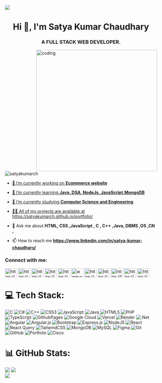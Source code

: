 <img src=![image](https://github.com/satyakumarch/satyakumarch/assets/118563873/bc098802-421d-4367-af09-ad86e1360a15)>

<h1 align="center">Hi 👋, I'm Satya Kumar Chaudhary</h1>
<h3 align="center">A FULL STACK WEB DEVELOPER.</h3>

<img align="right" alt="coding" width="400" src=https://i.pinimg.com/originals/59/87/1c/59871c7fb4ca4d906e9ef1f4566cd378.gif>

<p align="left"> <img src="https://komarev.com/ghpvc/?username=satyakumarch&label=Profile%20views&color=0e75b6&style=flat" alt="satyakumarch" /> </p>
<a href="https://visitcount.itsvg.in">
 


- 🔭 I’m currently working on **Ecommerce website**

- 🌱 I’m currently learning **Java, DSA, NodeJs, JavaScript,MongoDB**

- 🤝 I’m currently studying **Computer Science and Engineering**

- 👨‍💻 All of my projects are available at https://satyakumarch.github.io/portfolio/

- 💬 Ask me about **HTML, CSS ,JavaScript , C , C++ ,Java, DBMS ,OS ,CN ,**

- 📫 How to reach me **https://www.linkedin.com/in/satya-kumar-chaudhary/**


<h3 align="left">Connect with me:</h3>
<p align="left">
<a href="https://twitter.com/https://x.com/chaudharys9033" target="blank"><img align="center" src="https://raw.githubusercontent.com/rahuldkjain/github-profile-readme-generator/master/src/images/icons/Social/twitter.svg" alt="https://x.com/chaudharys9033" height="30" width="40" /></a>
<a href="https://linkedin.com/in/https://www.linkedin.com/in/satya-kumar-chaudhary/" target="blank"><img align="center" src="https://raw.githubusercontent.com/rahuldkjain/github-profile-readme-generator/master/src/images/icons/Social/linked-in-alt.svg" alt="https://www.linkedin.com/in/satya-kumar-chaudhary/" height="30" width="40" /></a>
<a href="https://stackoverflow.com/users/https://stackoverflow.com/users/20613205/satyakumar-chaudhary" target="blank"><img align="center" src="https://raw.githubusercontent.com/rahuldkjain/github-profile-readme-generator/master/src/images/icons/Social/stack-overflow.svg" alt="https://stackoverflow.com/users/20613205/satyakumar-chaudhary" height="30" width="40" /></a>
<a href="https://fb.com/https://www.facebook.com/satyakumar.chaudhary.18" target="blank"><img align="center" src="https://raw.githubusercontent.com/rahuldkjain/github-profile-readme-generator/master/src/images/icons/Social/facebook.svg" alt="https://www.facebook.com/satyakumar.chaudhary.18" height="30" width="40" /></a>
<a href="https://instagram.com/https://www.instagram.com/satyakumar7193/" target="blank"><img align="center" src="https://raw.githubusercontent.com/rahuldkjain/github-profile-readme-generator/master/src/images/icons/Social/instagram.svg" alt="https://www.instagram.com/satyakumar7193/" height="30" width="40" /></a>
<a href="https://www.youtube.com/c/www.youtube.com/@satyakumar8444" target="blank"><img align="center" src="https://raw.githubusercontent.com/rahuldkjain/github-profile-readme-generator/master/src/images/icons/Social/youtube.svg" alt="www.youtube.com/@satyakumar8444" height="30" width="40" /></a>
<a href="https://www.codechef.com/users/https://www.codechef.com/users/satyakumarchau" target="blank"><img align="center" src="https://cdn.jsdelivr.net/npm/simple-icons@3.1.0/icons/codechef.svg" alt="https://www.codechef.com/users/satyakumarchau" height="30" width="40" /></a>
<a href="https://www.hackerrank.com/https://www.hackerrank.com/profile/satyakumarchaud1" target="blank"><img align="center" src="https://raw.githubusercontent.com/rahuldkjain/github-profile-readme-generator/master/src/images/icons/Social/hackerrank.svg" alt="https://www.hackerrank.com/profile/satyakumarchaud1" height="30" width="40" /></a>
<a href="https://www.leetcode.com/https://leetcode.com/u/satyakumarchaudhary603/" target="blank"><img align="center" src="https://raw.githubusercontent.com/rahuldkjain/github-profile-readme-generator/master/src/images/icons/Social/leet-code.svg" alt="https://leetcode.com/u/satyakumarchaudhary603/" height="30" width="40" /></a>
<a href="https://www.hackerearth.com/https://www.hackerearth.com/@satyakumarchaudhary603" target="blank"><img align="center" src="https://raw.githubusercontent.com/rahuldkjain/github-profile-readme-generator/master/src/images/icons/Social/hackerearth.svg" alt="https://www.hackerearth.com/@satyakumarchaudhary603" height="30" width="40" /></a>
<a href="https://auth.geeksforgeeks.org/user/https://www.geeksforgeeks.org/user/satyakumarchwamx/" target="blank"><img align="center" src="https://raw.githubusercontent.com/rahuldkjain/github-profile-readme-generator/master/src/images/icons/Social/geeks-for-geeks.svg" alt="https://www.geeksforgeeks.org/user/satyakumarchwamx/" height="30" width="40" /></a>
</p>
 

# 💻 Tech Stack:
![C](https://img.shields.io/badge/c-%2300599C.svg?style=for-the-badge&logo=c&logoColor=white) ![C#](https://img.shields.io/badge/c%23-%23239120.svg?style=for-the-badge&logo=csharp&logoColor=white) ![C++](https://img.shields.io/badge/c++-%2300599C.svg?style=for-the-badge&logo=c%2B%2B&logoColor=white) ![CSS3](https://img.shields.io/badge/css3-%231572B6.svg?style=for-the-badge&logo=css3&logoColor=white) ![JavaScript](https://img.shields.io/badge/javascript-%23323330.svg?style=for-the-badge&logo=javascript&logoColor=%23F7DF1E) ![Java](https://img.shields.io/badge/java-%23ED8B00.svg?style=for-the-badge&logo=openjdk&logoColor=white) ![HTML5](https://img.shields.io/badge/html5-%23E34F26.svg?style=for-the-badge&logo=html5&logoColor=white) ![PHP](https://img.shields.io/badge/php-%23777BB4.svg?style=for-the-badge&logo=php&logoColor=white) ![TypeScript](https://img.shields.io/badge/typescript-%23007ACC.svg?style=for-the-badge&logo=typescript&logoColor=white) ![GithubPages](https://img.shields.io/badge/github%20pages-121013?style=for-the-badge&logo=github&logoColor=white) ![Google Cloud](https://img.shields.io/badge/GoogleCloud-%234285F4.svg?style=for-the-badge&logo=google-cloud&logoColor=white) ![Vercel](https://img.shields.io/badge/vercel-%23000000.svg?style=for-the-badge&logo=vercel&logoColor=white) ![Render](https://img.shields.io/badge/Render-%46E3B7.svg?style=for-the-badge&logo=render&logoColor=white) ![.Net](https://img.shields.io/badge/.NET-5C2D91?style=for-the-badge&logo=.net&logoColor=white) ![Angular](https://img.shields.io/badge/angular-%23DD0031.svg?style=for-the-badge&logo=angular&logoColor=white) ![Angular.js](https://img.shields.io/badge/angular.js-%23E23237.svg?style=for-the-badge&logo=angularjs&logoColor=white) ![Bootstrap](https://img.shields.io/badge/bootstrap-%238511FA.svg?style=for-the-badge&logo=bootstrap&logoColor=white) ![Express.js](https://img.shields.io/badge/express.js-%23404d59.svg?style=for-the-badge&logo=express&logoColor=%2361DAFB) ![NodeJS](https://img.shields.io/badge/node.js-6DA55F?style=for-the-badge&logo=node.js&logoColor=white) ![React](https://img.shields.io/badge/react-%2320232a.svg?style=for-the-badge&logo=react&logoColor=%2361DAFB) ![React Query](https://img.shields.io/badge/-React%20Query-FF4154?style=for-the-badge&logo=react%20query&logoColor=white) ![TailwindCSS](https://img.shields.io/badge/tailwindcss-%2338B2AC.svg?style=for-the-badge&logo=tailwind-css&logoColor=white) ![MongoDB](https://img.shields.io/badge/MongoDB-%234ea94b.svg?style=for-the-badge&logo=mongodb&logoColor=white) ![MySQL](https://img.shields.io/badge/mysql-4479A1.svg?style=for-the-badge&logo=mysql&logoColor=white) ![Figma](https://img.shields.io/badge/figma-%23F24E1E.svg?style=for-the-badge&logo=figma&logoColor=white) ![Git](https://img.shields.io/badge/git-%23F05033.svg?style=for-the-badge&logo=git&logoColor=white) ![GitHub](https://img.shields.io/badge/github-%23121011.svg?style=for-the-badge&logo=github&logoColor=white) ![Portfolio](https://img.shields.io/badge/Portfolio-%23000000.svg?style=for-the-badge&logo=firefox&logoColor=#FF7139) ![Cisco](https://img.shields.io/badge/cisco-%23049fd9.svg?style=for-the-badge&logo=cisco&logoColor=black)
# 📊 GitHub Stats:
![](https://github-readme-stats.vercel.app/api?username=satyakumarch&theme=dark&hide_border=false&include_all_commits=false&count_private=false)
![](https://github-readme-streak-stats.herokuapp.com/?user=satyakumarch&theme=dark&hide_border=false)<br/>
![](https://github-readme-stats.vercel.app/api/top-langs/?username=satyakumarch&theme=dark&hide_border=false&include_all_commits=false&count_private=false&layout=compact)



  

  
<!-- Proudly created with GPRM ( https://gprm.itsvg.in ) -->
